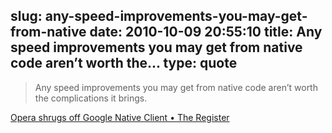 slug: any-speed-improvements-you-may-get-from-native
date: 2010-10-09 20:55:10
title: Any speed improvements you may get from native code aren’t worth the...
type: quote
---

> Any speed improvements you may get from native code aren’t worth the complications it brings.

[Opera shrugs off Google Native Client • The Register](http://www.theregister.co.uk/2010/10/01/opera_on_google_native_client/)
